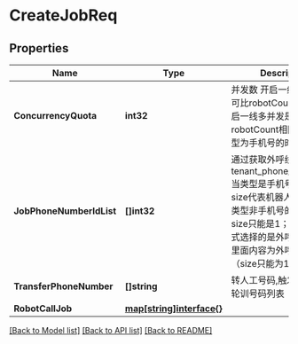 # CreateJobReq

## Properties

Name | Type | Description | Notes
------------ | ------------- | ------------- | -------------
**ConcurrencyQuota** | **int32** | 并发数 开启一线多并发时可比robotCount大，不开启一线多并发是与robotCount相同（线路类型为手机号的时候可不传） | [optional] 
**JobPhoneNumberIdList** | **[]int32** | 通过获取外呼线路接口获取 tenant_phone_number_id,当类型是手机号的时候他的size代表机器人的个数，当类型非手机号的时候他的size只能是1；如果外呼方式选择的是外呼策略组，则里面内容为外呼策略组的id（size只能为1） | [optional] 
**TransferPhoneNumber** | **[]string** | 转人工号码,触发转人工时轮训号码列表 | [optional] 
**RobotCallJob** | [**map[string]interface{}**](object.md) |  | [optional] 

[[Back to Model list]](../README.md#documentation-for-models) [[Back to API list]](../README.md#documentation-for-api-endpoints) [[Back to README]](../README.md)


